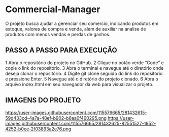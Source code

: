 # Commercial-Manager
O projeto busca ajudar a gerenciar seu comercio, indicando produtos em estoque, valores de compra e venda, alem de auxiliar na analise de produtos com menos vendas e perdas de ganhos.
## PASSO A PASSO PARA EXECUÇÂO
1 Abra o repositório do projeto no GitHub.
2 Clique no botão verde “Code” e copie o link do repositório.
3 Abra o terminal e navegue até o diretório onde deseja clonar o repositório.
4 Digite git clone seguido do link do repositório e pressione Enter.
5 Navegue até o diretório do projeto clonado.
6 Abra o arquivo index.html em seu navegador da web para visualizar o projeto.

## IMAGENS DO PROJETO

<https://user-images.githubusercontent.com/115576665/281432615-59d433cd-4a7a-48ef-b902-b8aa0f460295.png>
<https://user-images.githubusercontent.com/115576665/281432625-82551527-1952-4252-b0ee-2f03893a2e76.png>
